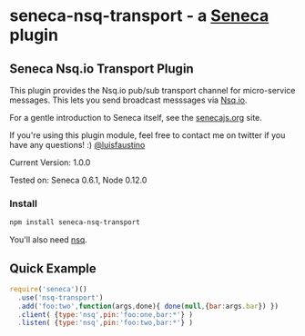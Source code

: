 # seneca-nsq-transport - a [Seneca](http://senecajs.org) plugin

## Seneca Nsq.io Transport Plugin

This plugin provides the Nsq.io pub/sub transport channel for
micro-service messages. This lets you send broadcast messsages via [Nsq.io](http://nsq.io/).

For a gentle introduction to Seneca itself, see the
[senecajs.org](http://senecajs.org) site.

If you're using this plugin module, feel free to contact me on twitter if you
have any questions! :) [@luisfaustino](http://twitter.com/luisfaustino)

Current Version: 1.0.0

Tested on: Seneca 0.6.1, Node 0.12.0


### Install

```sh
npm install seneca-nsq-transport
```

You'll also need [nsq](http://nsq.io/).


## Quick Example

```js
require('seneca')()
  .use('nsq-transport')
  .add('foo:two',function(args,done){ done(null,{bar:args.bar}) })
  .client( {type:'nsq',pin:'foo:one,bar:*'} )
  .listen( {type:'nsq',pin:'foo:two,bar:*'} )
```



